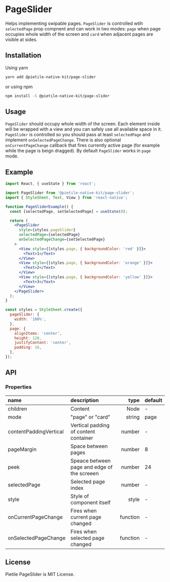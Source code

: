 # PageSlider

Helps implementing swipable pages. `PageSlider` is controlled wtih `selectedPage` prop compnent and
can work in two modes: `page` when page occupies whole width of the screen and `card` when
adjacent pages are visible at sides.

## Installation

Using yarn

```sh
yarn add @pietile-native-kit/page-slider
```

or using npm

```sh
npm install -S @pietile-native-kit/page-slider
```

## Usage

`PageSlider` should occupy whole width of the screen. Each element inside will be wrapped
with a view and you can safely use all available space in it. `PageSlider` is controlled so you should
pass at least `selectedPage` and implement `onSelectedPageChange`. There is also optional `onCurrentPageChange`
callback that fires currently active page (for example while the page is beign dragged). By default
`PageSlider` works in `page` mode.

## Example

```jsx
import React, { useState } from 'react';

import PageSlider from '@pietile-native-kit/page-slider';
import { StyleSheet, Text, View } from 'react-native';

function PageSliderExample() {
  const [selectedPage, setSelectedPage] = useState(0);

  return (
    <PageSlider
      style={styles.pageSlider}
      selectedPage={selectedPage}
      onSelectedPageChange={setSelectedPage}
    >
      <View style={[styles.page, { backgroundColor: 'red' }]}>
        <Text>1</Text>
      </View>
      <View style={[styles.page, { backgroundColor: 'orange' }]}>
        <Text>2</Text>
      </View>
      <View style={[styles.page, { backgroundColor: 'yellow' }]}>
        <Text>3</Text>
      </View>
    </PageSlider>
  );
}

const styles = StyleSheet.create({
  pageSlider: {
    width: '100%',
  },
  page: {
    alignItems: 'center',
    height: 128,
    justifyContent: 'center',
    padding: 16,
  },
});
```

## API

### Properties

| name                   | description                                 |     type | default |
| :--------------------- | :------------------------------------------ | -------: | :------ |
| children               | Content                                     |     Node | -       |
| mode                   | "page" or "card"                            |   string | page    |
| contentPaddingVertical | Vertical padding of content container       |   number | -       |
| pageMargin             | Space between pages                         |   number | 8       |
| peek                   | Speace between page and edge of the screeen |   number | 24      |
| selectedPage           | Selected page index                         |   number | -       |
| style                  | Style of component itself                   |    style | -       |
| onCurrentPageChange    | Fires when current page changed             | function | -       |
| onSelectedPageChange   | Fires when selected page changed            | function | -       |

## License

Pietile PageSlider is MIT License.
